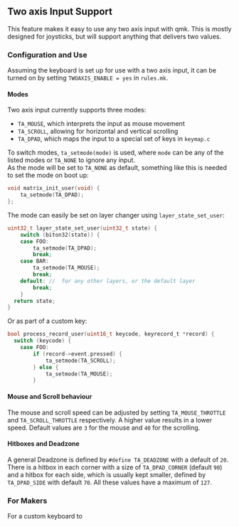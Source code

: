 ## Two axis Input Support

This feature makes it easy to use any two axis input with qmk. This is mostly designed for joysticks, but will support anything that delivers two values.  

### Configuration and Use

Assuming the keyboard is set up for use with a two axis input, it can be turned on by setting `TWOAXIS_ENABLE = yes` in `rules.mk`.

#### Modes

Two axis input currently supports three modes: 
* `TA_MOUSE`, which interprets the input as mouse movement
* `TA_SCROLL`, allowing for horizontal and vertical scrolling
* `TA_DPAD`, which maps the input to a special set of keys in `keymap.c`

To switch modes, `ta_setmode(mode)` is used, where `mode` can be any of the listed modes or `TA_NONE` to ignore any input.  
As the mode will be set to `TA_NONE` as default, something like this is needed to set the mode on boot up:

```c
void matrix_init_user(void) {
    ta_setmode(TA_DPAD);
};
```

The mode can easily be set on layer changer using `layer_state_set_user`:

```c
uint32_t layer_state_set_user(uint32_t state) {
    switch (biton32(state)) {
    case FOO:
        ta_setmode(TA_DPAD);
        break;
    case BAR:
        ta_setmode(TA_MOUSE);
        break;
    default: //  for any other layers, or the default layer
        break;
    }
  return state;
} 
```

Or as part of a custom key:

```c
bool process_record_user(uint16_t keycode, keyrecord_t *record) {
  switch (keycode) {
    case FOO:
        if (record->event.pressed) {
            ta_setmode(TA_SCROLL);
        } else {
            ta_setmode(TA_MOUSE);
        }
```

#### Mouse and Scroll behaviour

The mouse and scroll speed can be adjusted by setting `TA_MOUSE_THROTTLE` and `TA_SCROLL_THROTTLE` respectively. A higher value results in a lower speed. Default values are `3` for the mouse and `40` for the scrolling.

#### Hitboxes and Deadzone

A general Deadzone is defined by `#define TA_DEADZONE` with a default of `20`.
There is a hitbox in each corner with a size of `TA_DPAD_CORNER` (default `90`) and a hitbox for each side, which is usually kept smaller, defined by `TA_DPAD_SIDE` with default `70`. All these values have a maximum of `127`.

### For Makers

For a custom keyboard to 